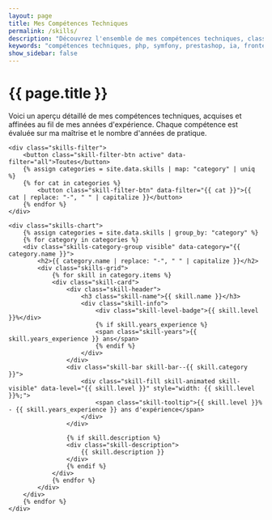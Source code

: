 ```yaml
---
layout: page
title: Mes Compétences Techniques
permalink: /skills/
description: "Découvrez l'ensemble de mes compétences techniques, classées par catégorie et niveau de maîtrise, incluant PHP, Symfony, PrestaShop, IA, Frontend, DevOps et Leadership."
keywords: "compétences techniques, php, symfony, prestashop, ia, frontend, devops, leadership, nicolas dabène"
show_sidebar: false
---
```


<div class="container">
    <div class="page-header">
        <h1>{{ page.title }}</h1>
        <p class="section-description">Voici un aperçu détaillé de mes compétences techniques, acquises et affinées au fil de mes années d'expérience. Chaque compétence est évaluée sur ma maîtrise et le nombre d'années de pratique.</p>
    </div>

    <div class="skills-filter">
        <button class="skill-filter-btn active" data-filter="all">Toutes</button>
        {% assign categories = site.data.skills | map: "category" | uniq %}
        {% for cat in categories %}
            <button class="skill-filter-btn" data-filter="{{ cat }}">{{ cat | replace: "-", " " | capitalize }}</button>
        {% endfor %}
    </div>

    <div class="skills-chart">
        {% assign categories = site.data.skills | group_by: "category" %}
        {% for category in categories %}
        <div class="skills-category-group visible" data-category="{{ category.name }}">
            <h2>{{ category.name | replace: "-", " " | capitalize }}</h2>
            <div class="skills-grid">
                {% for skill in category.items %}
                <div class="skill-card">
                    <div class="skill-header">
                        <h3 class="skill-name">{{ skill.name }}</h3>
                        <div class="skill-info">
                            <div class="skill-level-badge">{{ skill.level }}%</div>
                            {% if skill.years_experience %}
                            <span class="skill-years">{{ skill.years_experience }} ans</span>
                            {% endif %}
                        </div>
                    </div>
                    <div class="skill-bar skill-bar--{{ skill.category }}">
                        <div class="skill-fill skill-animated skill-visible" data-level="{{ skill.level }}" style="width: {{ skill.level }}%;">
                            <span class="skill-tooltip">{{ skill.level }}% - {{ skill.years_experience }} ans d'expérience</span>
                        </div>
                    </div>
                    
                    {% if skill.description %}
                    <div class="skill-description">
                        {{ skill.description }}
                    </div>
                    {% endif %}
                </div>
                {% endfor %}
            </div>
        </div>
        {% endfor %}
    </div>
</div>

<script>
document.addEventListener('DOMContentLoaded', function() {
    // S'assurer que tout est visible au chargement initial
    document.querySelectorAll('.skills-category-group').forEach(group => {
        group.style.display = 'block';
        group.classList.add('visible');
    });
    
    // S'assurer que les barres sont bien initialisées
    document.querySelectorAll('.skill-fill').forEach(bar => {
        const level = bar.getAttribute('data-level') + '%';
        bar.style.width = level;
        // Ajouter la classe visible pour l'animation
        bar.classList.add('skill-visible');
    });

    // Gestion du filtrage
    const filterBtns = document.querySelectorAll('.skill-filter-btn');
    const skillGroups = document.querySelectorAll('.skills-category-group');
    
    filterBtns.forEach(btn => {
        btn.addEventListener('click', function() {
            // Mise à jour du bouton actif
            filterBtns.forEach(b => b.classList.remove('active'));
            this.classList.add('active');
            
            const filter = this.getAttribute('data-filter');
            
            // Filtrage des groupes de compétences avec animation
            skillGroups.forEach(group => {
                if (filter === 'all' || group.getAttribute('data-category') === filter) {
                    group.style.display = 'block';
                    setTimeout(() => {
                        group.classList.add('visible');
                    }, 10);
                } else {
                    group.classList.remove('visible');
                    setTimeout(() => {
                        group.style.display = 'none';
                    }, 300);
                }
            });
        });
    });
});
</script>